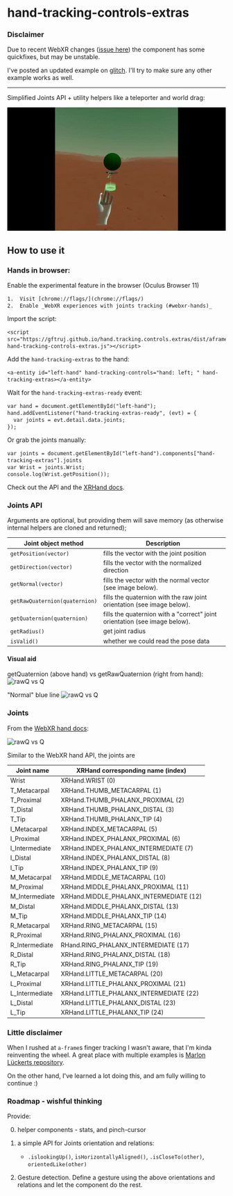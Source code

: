 # hand-tracking-controls-extras

### Disclaimer

Due to recent WebXR changes ([issue here](https://github.com/gftruj/aframe-hand-tracking-controls-extras/issues/2#issuecomment-775546838)) the component has some quickfixes, but may be unstable.

I've posted an updated example on [glitch](https://gftruj-handstuff.glitch.me/). I'll try to make sure any other example works as well.

----

Simplified Joints API + utility helpers like a teleporter and world drag:

![Navigation](screens/navigation.gif)


## How to use it

### Hands in browser:
Enable the experimental feature in the browser (Oculus Browser 11)

    1.  Visit [chrome://flags/](chrome://flags/)
    2.  Enable _WebXR experiences with joints tracking (#webxr-hands)_

Import the script:

    <script src="https://gftruj.github.io/hand.tracking.controls.extras/dist/aframe-hand-tracking-controls-extras.js"></script>

Add the `hand-tracking-extras` to the hand:
 
    <a-entity id="left-hand" hand-tracking-controls="hand: left; " hand-tracking-extras></a-entity>

Wait for the `hand-tracking-extras-ready` event:

    var hand = document.getElementById("left-hand");
    hand.addEventListener("hand-tracking-extras-ready", (evt) = { 
      var joints = evt.detail.data.joints;
    });

Or grab the joints manually:
    
    var joints = document.getElementById("left-hand").components["hand-tracking-extras"].joints
    var Wrist = joints.Wrist;
    console.log(Wrist.getPosition());
    
Check out the API and the [XRHand docs](https://immersive-web.github.io/webxr-hand-input/#skeleton-joints-section).

### Joints API

Arguments are optional, but providing them will save memory (as otherwise internal helpers are cloned and returned);

Joint object method  | Description
------------- | ------------- 
`getPosition(vector)` | fills the vector with the joint position
`getDirection(vector)` | fills the vector with the normalized direction
`getNormal(vector)` | fills the vector with the normal vector (see image below).
`getRawQuaternion(quaternion)` | fills the quaternion with the raw joint orientation (see image below).
`getQuaternion(quaternion)` | fills the quaternion with a "correct" joint orientation (see image below). 
`getRadius()` | get joint radius
`isValid()` | whether we could read the pose data


#### Visual aid

 getQuaternion (above hand) vs getRawQuaternion (right from hand):
![rawQ vs Q](https://github.com/gftruj/aframe-hand-tracking-controls-extras/blob/master/screens/orientations.jpg?raw=true "rawQ vs Q")

"Normal" blue line
![rawQ vs Q](https://github.com/gftruj/aframe-hand-tracking-controls-extras/blob/master/screens/normals.jpg?raw=true "Normals")


### Joints

From the [WebXR hand docs](https://immersive-web.github.io/webxr-hand-input/#xrjointpose):

![rawQ vs Q](https://immersive-web.github.io/webxr-hand-input/images/hand-layout.svg?raw=true "Normals")


Similar to the WebXR hand API, the joints are

Joint name  | XRHand corresponding name (index)
------------- | -------------   
Wrist | XRHand.WRIST (0)
T_Metacarpal | XRHand.THUMB_METACARPAL (1)
T_Proximal | XRHand.THUMB_PHALANX_PROXIMAL (2)
T_Distal | XRHand.THUMB_PHALANX_DISTAL (3)
T_Tip | XRHand.THUMB_PHALANX_TIP (4)
I_Metacarpal | XRHand.INDEX_METACARPAL (5)
I_Proximal | XRHand.INDEX_PHALANX_PROXIMAL (6)
I_Intermediate | XRHand.INDEX_PHALANX_INTERMEDIATE (7)
I_Distal | XRHand.INDEX_PHALANX_DISTAL (8)
I_Tip | XRHand.INDEX_PHALANX_TIP (9)
M_Metacarpal | XRHand.MIDDLE_METACARPAL (10)
M_Proximal | XRHand.MIDDLE_PHALANX_PROXIMAL (11)
M_Intermediate | XRHand.MIDDLE_PHALANX_INTERMEDIATE (12)
M_Distal | XRHand.MIDDLE_PHALANX_DISTAL (13)
M_Tip | XRHand.MIDDLE_PHALANX_TIP (14)
R_Metacarpal | XRHand.RING_METACARPAL (15)
R_Proximal | XRHand.RING_PHALANX_PROXIMAL (16)
R_Intermediate | RHand.RING_PHALANX_INTERMEDIATE (17)
R_Distal | XRHand.RING_PHALANX_DISTAL (18)
R_Tip | XRHand.RING_PHALANX_TIP (19)
L_Metacarpal | XRHand.LITTLE_METACARPAL (20)
L_Proximal | XRHand.LITTLE_PHALANX_PROXIMAL (21)
L_Intermediate | XRHand.LITTLE_PHALANX_INTERMEDIATE (22)
L_Distal | XRHand.LITTLE_PHALANX_DISTAL (23)
L_Tip | XRHand.LITTLE_PHALANX_TIP (24)

### Little disclaimer

When I rushed at `a-frame`s finger tracking I wasn't aware, that I'm kinda reinventing the wheel.
A great place with multiple examples is [Marlon Lückerts repository](https://github.com/marlon360/webxr-handtracking).

On the other hand, I've learned a lot doing this, and am fully willing to continue :)

### Roadmap - wishful thinking

Provide:

0. helper components - stats, and pinch-cursor

1. a simple API for Joints orientation and relations:
    - `.islookingUp()`, `isHorizontallyAligned()`, `.isCloseTo(other)`, `orientedLike(other)`

2. Gesture detection. Define a gesture using the above orientations and relations and let the component do the rest.
